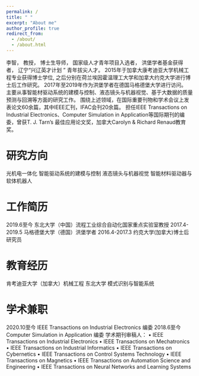 ```yaml
---
permalink: /
title: " "
excerpt: "About me"
author_profile: true
redirect_from: 
  - /about/
  - /about.html
---
```


李智， 教授， 博士生导师， 国家级人才青年项目入选者， 洪堡学者基金获得者， 辽宁“兴辽英才计划 ” 青年拔尖人才。  2015年于加拿大康考迪亚大学机械工程专业获得博士学位, 之后分别在荷兰埃因霍温理工大学和加拿大约克大学进行博士后工作研究。 2017年至2019年作为洪堡学者在德国马格德堡大学进行访问。 主要从事智能材驱动系统的建模与控制、液态镜头与机器视觉、基于大数据的质量预测与回溯等方面的研究工作。 围绕上述领域，在国际重要刊物和学术会议上发表论文60余篇，其中IEEE汇刊，IFAC会刊20余篇。 担任IEEE Transactions on Industrial Electronics、Computer Simulation in Application等国际期刊的编委，曾获T. J. Tarn’s 最佳应用论文奖，加拿大Carolyn & Richard Renaud教育奖。

研究方向
======
光机电一体化
智能驱动系统的建模与控制
液态镜头与机器视觉
智能材料驱动器与软体机器人

工作简历
======
2019.6至今 东北大学（中国）流程工业综合自动化国家重点实验室教授
2017.4-2019.5 马格德堡大学（德国）洪堡学者
2016.4-2017.3 约克大学(加拿大)博士后研究员

教育经历
======
肯考迪亚大学（加拿大）机械工程
东北大学    模式识别与智能系统

学术兼职
======
2020.10至今 IEEE Transactions on Industrial Electronics 编委
2018.6至今  Computer Simulation in Application 编委
学术期刊审稿人：
•    IEEE Transactions on Industrial Electronics
•    IEEE Transactions on Mechatronics
•    IEEE Transactions on Industrial Informatics
•    IEEE Transactions on Cybernetics
•    IEEE Transactions on Control Systems Technology
•    IEEE Transactions on Magnetics
•    IEEE Transactions on Automation Science and Engineering
•    IEEE Transactions on Neural Networks and Learning Systems
